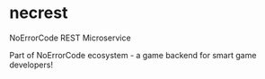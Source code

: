 # necrest
NoErrorCode REST Microservice

Part of NoErrorCode ecosystem - a game backend for smart game developers! 

